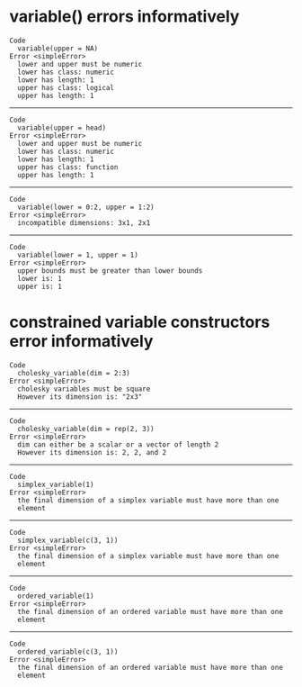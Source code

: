 # variable() errors informatively

    Code
      variable(upper = NA)
    Error <simpleError>
      lower and upper must be numeric
      lower has class: numeric
      lower has length: 1
      upper has class: logical
      upper has length: 1

---

    Code
      variable(upper = head)
    Error <simpleError>
      lower and upper must be numeric
      lower has class: numeric
      lower has length: 1
      upper has class: function
      upper has length: 1

---

    Code
      variable(lower = 0:2, upper = 1:2)
    Error <simpleError>
      incompatible dimensions: 3x1, 2x1

---

    Code
      variable(lower = 1, upper = 1)
    Error <simpleError>
      upper bounds must be greater than lower bounds
      lower is: 1
      upper is: 1

# constrained variable constructors error informatively

    Code
      cholesky_variable(dim = 2:3)
    Error <simpleError>
      cholesky variables must be square
      However its dimension is: "2x3"

---

    Code
      cholesky_variable(dim = rep(2, 3))
    Error <simpleError>
      dim can either be a scalar or a vector of length 2
      However its dimension is: 2, 2, and 2

---

    Code
      simplex_variable(1)
    Error <simpleError>
      the final dimension of a simplex variable must have more than one
      element

---

    Code
      simplex_variable(c(3, 1))
    Error <simpleError>
      the final dimension of a simplex variable must have more than one
      element

---

    Code
      ordered_variable(1)
    Error <simpleError>
      the final dimension of an ordered variable must have more than one
      element

---

    Code
      ordered_variable(c(3, 1))
    Error <simpleError>
      the final dimension of an ordered variable must have more than one
      element

